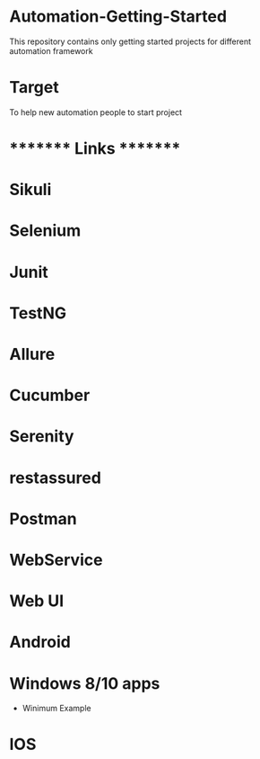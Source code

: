 # Automation-Getting-Started
This repository contains only getting started projects for different automation framework

# Target 
To help new automation people to start project 

# ******* Links ******* 

# Sikuli

# Selenium 

# Junit

# TestNG

# Allure

# Cucumber

# Serenity

# restassured

# Postman

# WebService 

# Web UI

# Android

# Windows 8/10 apps
 - Winimum Example 
# IOS
